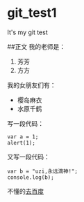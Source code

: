 # git_test1
It's my git test

##正文
我的老师是：
1. 芳芳
2. 方方

我的女朋友们有：
* 樱岛麻衣
* 水原千鹤

写一段代码：

    var a = 1;
    alert(1);
    
又写一段代码：
```
var b = "uzi,永远滴神!";
console.log(b);
```

不懂的[去百度](https://www.baidu.com/)

